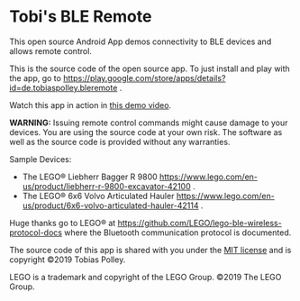 # Tobi's BLE Remote

This open source Android App demos connectivity to BLE devices and allows remote control.

This is the source code of the open source app. To just install and play with the app, go to https://play.google.com/store/apps/details?id=de.tobiaspolley.bleremote .

Watch this app in action in [this demo video](https://youtu.be/2e1KSMcH22c).

**WARNING:** Issuing remote control commands might cause damage to your devices. You are using the source code at your own risk. The software as well as the source code is provided without any warranties.

Sample Devices:
* The LEGO® Liebherr Bagger R 9800 https://www.lego.com/en-us/product/liebherr-r-9800-excavator-42100 .
* The LEGO® 6x6 Volvo Articulated Hauler https://www.lego.com/en-us/product/6x6-volvo-articulated-hauler-42114 .

Huge thanks go to LEGO® at https://github.com/LEGO/lego-ble-wireless-protocol-docs where the Bluetooth communication protocol is documented.

The source code of this app is shared with you under the [MIT license](./LICENSE) and is copyright ©2019 Tobias Polley.

LEGO is a trademark and copyright of the LEGO Group. ©2019 The LEGO Group.